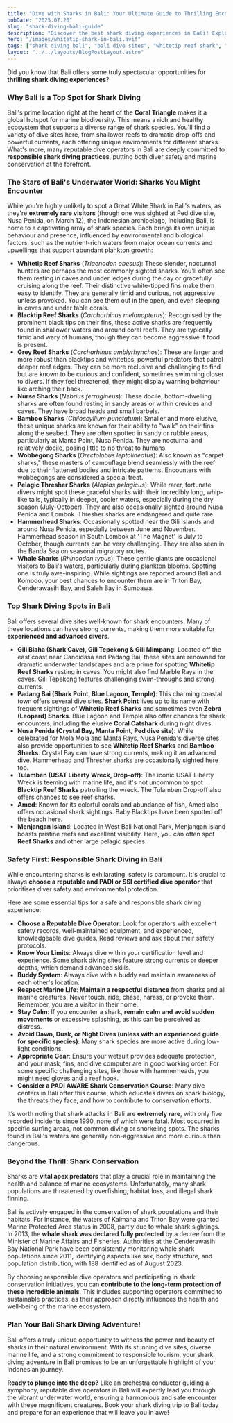 ```yaml
---
title: "Dive with Sharks in Bali: Your Ultimate Guide to Thrilling Encounters"
pubDate: "2025.07.20" 
slug: "shark-diving-bali-guide"
description: "Discover the best shark diving experiences in Bali! Explore top dive sites, learn about various shark species like Whitetips & Hammerheads, and get essential safety tips for responsible shark encounters in Bali's rich waters."
hero: "/images/whitetip-shark-in-bali.avif"
tags: ["shark diving bali", "bali dive sites", "whitetip reef shark", "nusa penida diving", "shark conservation", "responsible diving"]
layout: "../../layouts/BlogPostLayout.astro"
---
```


Did you know that Bali offers some truly spectacular opportunities for **thrilling shark diving experiences**?

### Why Bali is a Top Spot for Shark Diving

Bali's prime location right at the heart of the **Coral Triangle** makes it a global hotspot for marine biodiversity. This means a rich and healthy ecosystem that supports a diverse range of shark species. You'll find a variety of dive sites here, from shallower reefs to dramatic drop-offs and powerful currents, each offering unique environments for different sharks. What's more, many reputable dive operators in Bali are deeply committed to **responsible shark diving practices**, putting both diver safety and marine conservation at the forefront.

### The Stars of Bali's Underwater World: Sharks You Might Encounter

While you're highly unlikely to spot a Great White Shark in Bali's waters, as they're **extremely rare visitors** (though one was sighted at Ped dive site, Nusa Penida, on March 12), the Indonesian archipelago, including Bali, is home to a captivating array of shark species. Each brings its own unique behaviour and presence, influenced by environmental and biological factors, such as the nutrient-rich waters from major ocean currents and upwellings that support abundant plankton growth:

*   **Whitetip Reef Sharks** (*Triaenodon obesus*): These slender, nocturnal hunters are perhaps the most commonly sighted sharks. You'll often see them resting in caves and under ledges during the day or gracefully cruising along the reef. Their distinctive white-tipped fins make them easy to identify. They are generally timid and curious, not aggressive unless provoked. You can see them out in the open, and even sleeping in caves and under table corals.
*   **Blacktip Reef Sharks** (*Carcharhinus melanopterus*): Recognised by the prominent black tips on their fins, these active sharks are frequently found in shallower waters and around coral reefs. They are typically timid and wary of humans, though they can become aggressive if food is present.
*   **Grey Reef Sharks** (*Carcharhinus amblyrhynchos*): These are larger and more robust than blacktips and whitetips, powerful predators that patrol deeper reef edges. They can be more reclusive and challenging to find but are known to be curious and confident, sometimes swimming closer to divers. If they feel threatened, they might display warning behaviour like arching their back.
*   **Nurse Sharks** (*Nebrius ferrugineus*): These docile, bottom-dwelling sharks are often found resting in sandy areas or within crevices and caves. They have broad heads and small barbels.
*   **Bamboo Sharks** (*Chiloscyllium punctatum*): Smaller and more elusive, these unique sharks are known for their ability to "walk" on their fins along the seabed. They are often spotted in sandy or rubble areas, particularly at Manta Point, Nusa Penida. They are nocturnal and relatively docile, posing little to no threat to humans.
*   **Wobbegong Sharks** (*Orectolobus leptolineatus*): Also known as "carpet sharks," these masters of camouflage blend seamlessly with the reef due to their flattened bodies and intricate patterns. Encounters with wobbegongs are considered a special treat.
*   **Pelagic Thresher Sharks** (*Alopias pelagicus*): While rarer, fortunate divers might spot these graceful sharks with their incredibly long, whip-like tails, typically in deeper, cooler waters, especially during the dry season (July-October). They are also occasionally sighted around Nusa Penida and Lombok. Thresher sharks are endangered and quite rare.
*   **Hammerhead Sharks**: Occasionally spotted near the Gili Islands and around Nusa Penida, especially between June and November. Hammerhead season in South Lombok at 'The Magnet' is July to October, though currents can be very challenging. They are also seen in the Banda Sea on seasonal migratory routes.
*   **Whale Sharks** (*Rhincodon typus*): These gentle giants are occasional visitors to Bali's waters, particularly during plankton blooms. Spotting one is truly awe-inspiring. While sightings are reported around Bali and Komodo, your best chances to encounter them are in Triton Bay, Cenderawasih Bay, and Saleh Bay in Sumbawa.

### Top Shark Diving Spots in Bali

Bali offers several dive sites well-known for shark encounters. Many of these locations can have strong currents, making them more suitable for **experienced and advanced divers**.

*   **Gili Biaha (Shark Cave), Gili Tepekong & Gili Mimpang**: Located off the east coast near Candidasa and Padang Bai, these sites are renowned for dramatic underwater landscapes and are prime for spotting **Whitetip Reef Sharks** resting in caves. You might also find Marble Rays in the caves. Gili Tepekong features challenging swim-throughs and strong currents.
*   **Padang Bai (Shark Point, Blue Lagoon, Temple)**: This charming coastal town offers several dive sites. **Shark Point** lives up to its name with frequent sightings of **Whitetip Reef Sharks** and sometimes even **Zebra (Leopard) Sharks**. Blue Lagoon and Temple also offer chances for shark encounters, including the elusive **Coral Catshark** during night dives.
*   **Nusa Penida (Crystal Bay, Manta Point, Ped dive site)**: While celebrated for Mola Mola and Manta Rays, Nusa Penida's diverse sites also provide opportunities to see **Whitetip Reef Sharks** and **Bamboo Sharks**. Crystal Bay can have strong currents, making it an advanced dive. Hammerhead and Thresher sharks are occasionally sighted here too.
*   **Tulamben (USAT Liberty Wreck, Drop-off)**: The iconic USAT Liberty Wreck is teeming with marine life, and it's not uncommon to spot **Blacktip Reef Sharks** patrolling the wreck. The Tulamben Drop-off also offers chances to see reef sharks.
*   **Amed**: Known for its colorful corals and abundance of fish, Amed also offers occasional shark sightings. Baby Blacktips have been spotted off the beach here.
*   **Menjangan Island**: Located in West Bali National Park, Menjangan Island boasts pristine reefs and excellent visibility. Here, you can often spot **Reef Sharks** and other large pelagic species.

### Safety First: Responsible Shark Diving in Bali

While encountering sharks is exhilarating, safety is paramount. It's crucial to always **choose a reputable and PADI or SSI certified dive operator** that prioritises diver safety and environmental protection.

Here are some essential tips for a safe and responsible shark diving experience:

*   **Choose a Reputable Dive Operator**: Look for operators with excellent safety records, well-maintained equipment, and experienced, knowledgeable dive guides. Read reviews and ask about their safety protocols.
*   **Know Your Limits**: Always dive within your certification level and experience. Some shark diving sites feature strong currents or deeper depths, which demand advanced skills.
*   **Buddy System**: Always dive with a buddy and maintain awareness of each other's location.
*   **Respect Marine Life**: **Maintain a respectful distance** from sharks and all marine creatures. Never touch, ride, chase, harass, or provoke them. Remember, you are a visitor in their home.
*   **Stay Calm**: If you encounter a shark, **remain calm and avoid sudden movements** or excessive splashing, as this can be perceived as distress.
*   **Avoid Dawn, Dusk, or Night Dives (unless with an experienced guide for specific species)**: Many shark species are more active during low-light conditions.
*   **Appropriate Gear**: Ensure your wetsuit provides adequate protection, and your mask, fins, and dive computer are in good working order. For some specific challenging sites, like those with hammerheads, you might need gloves and a reef hook.
*   **Consider a PADI AWARE Shark Conservation Course**: Many dive centers in Bali offer this course, which educates divers on shark biology, the threats they face, and how to contribute to conservation efforts.

It’s worth noting that shark attacks in Bali are **extremely rare**, with only five recorded incidents since 1990, none of which were fatal. Most occurred in specific surfing areas, not common diving or snorkeling spots. The sharks found in Bali's waters are generally non-aggressive and more curious than dangerous.

### Beyond the Thrill: Shark Conservation

Sharks are **vital apex predators** that play a crucial role in maintaining the health and balance of marine ecosystems. Unfortunately, many shark populations are threatened by overfishing, habitat loss, and illegal shark finning.

Bali is actively engaged in the conservation of shark populations and their habitats. For instance, the waters of Kaimana and Triton Bay were granted Marine Protected Area status in 2008, partly due to whale shark sightings. In 2013, the **whale shark was declared fully protected** by a decree from the Minister of Marine Affairs and Fisheries. Authorities at the Cenderawasih Bay National Park have been consistently monitoring whale shark populations since 2011, identifying aspects like sex, body structure, and population distribution, with 188 identified as of August 2023.

By choosing responsible dive operators and participating in shark conservation initiatives, you can **contribute to the long-term protection of these incredible animals**. This includes supporting operators committed to sustainable practices, as their approach directly influences the health and well-being of the marine ecosystem.

### Plan Your Bali Shark Diving Adventure!

Bali offers a truly unique opportunity to witness the power and beauty of sharks in their natural environment. With its stunning dive sites, diverse marine life, and a strong commitment to responsible tourism, your shark diving adventure in Bali promises to be an unforgettable highlight of your Indonesian journey.

**Ready to plunge into the deep?** Like an orchestra conductor guiding a symphony, reputable dive operators in Bali will expertly lead you through the vibrant underwater world, ensuring a harmonious and safe encounter with these magnificent creatures. Book your shark diving trip to Bali today and prepare for an experience that will leave you in awe!